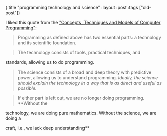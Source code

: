 {:title "programming technology and science"
:layout :post
 :tags ["old-post"]}



I liked this quote from the ["Concepts, Techniques and Models of Computer Programming"](http://www.amazon.com/Concepts-Techniques-Models-Computer-Programming/dp/0262220695):



> Programming as defined above has two essential parts: a technology and its scientific foundation.



> The technology consists of tools, practical techniques, and

standards, allowing us to do programming.



> The science consists of a broad and deep theory with predictive power, allowing us to understand programming. _Ideally, the science should explain the technology in a way that is as direct and useful as possible._



> If either part is left out, we are no longer doing programming. **Without the

technology, we are doing pure mathematics. Without the science, we are doing a

craft, i.e., we lack deep understanding**




